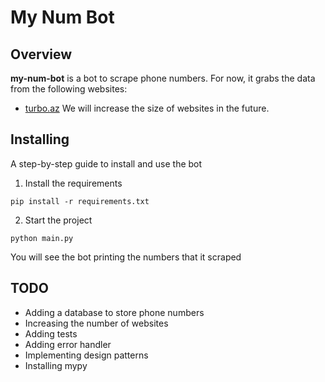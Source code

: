 # My Num Bot
## Overview
**my-num-bot** is a bot to scrape phone numbers.
For now, it grabs the data from the following websites:
- [turbo.az](https://turbo.az)
We will increase the size of websites in the future.
## Installing
A step-by-step guide to install and use the bot
1. Install the requirements <br>
```
pip install -r requirements.txt
```
2. Start the project
```
python main.py
```
You will see the bot printing the numbers that it scraped
## TODO
* Adding a database to store phone numbers
* Increasing the number of websites
* Adding tests
* Adding error handler
* Implementing design patterns
* Installing mypy

